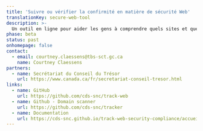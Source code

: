 ```yaml
---
title: 'Suivre ou vérifier la confirmité en matière de sécurité Web'
translationKey: secure-web-tool
description: >-
  Un outil en ligne pour aider les gens à comprendre quels sites et quels services Web du gouvernement respectent les bonnes pratiques en matière de sécurité, comme exiger des connexions protégeant la vie privée avec le protocole de transfert hypertexte sécuritaire (HTTPS).
phase: beta
status: past
onhomepage: false
contact:
  - email: courtney.claessens@tbs-sct.gc.ca
    name: Courtney Claessens
partners:
  - name: Secrétariat du Conseil du Trésor
    url: https://www.canada.ca/fr/secretariat-conseil-tresor.html
links:
  - name: GitHub
    url: https://github.com/cds-snc/track-web
  - name: Github - Domain scanner
    url: https://github.com/cds-snc/tracker
  - name: Documentation
    url: https://cds-snc.github.io/track-web-security-compliance/accueil/
---
```

